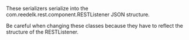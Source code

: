 These serializers serialize into the com.reedelk.rest.component.RESTListener JSON structure.

Be careful when changing these classes because they have to reflect the structure of the RESTListener.
